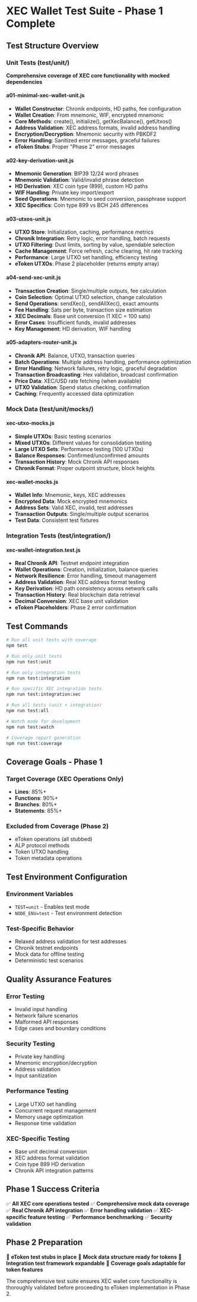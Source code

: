 # XEC Wallet Test Suite - Phase 1 Complete

## Test Structure Overview

### Unit Tests (test/unit/)
**Comprehensive coverage of XEC core functionality with mocked dependencies**

#### a01-minimal-xec-wallet-unit.js
- **Wallet Constructor**: Chronik endpoints, HD paths, fee configuration
- **Wallet Creation**: From mnemonic, WIF, encrypted mnemonic
- **Core Methods**: create(), initialize(), getXecBalance(), getUtxos() 
- **Address Validation**: XEC address formats, invalid address handling
- **Encryption/Decryption**: Mnemonic security with PBKDF2
- **Error Handling**: Sanitized error messages, graceful failures
- **eToken Stubs**: Proper "Phase 2" error messages

#### a02-key-derivation-unit.js  
- **Mnemonic Generation**: BIP39 12/24 word phrases
- **Mnemonic Validation**: Valid/invalid phrase detection
- **HD Derivation**: XEC coin type (899), custom HD paths
- **WIF Handling**: Private key import/export
- **Seed Operations**: Mnemonic to seed conversion, passphrase support
- **XEC Specifics**: Coin type 899 vs BCH 245 differences

#### a03-utxos-unit.js
- **UTXO Store**: Initialization, caching, performance metrics
- **Chronik Integration**: Retry logic, error handling, batch requests
- **UTXO Filtering**: Dust limits, sorting by value, spendable selection
- **Cache Management**: Force refresh, cache clearing, hit rate tracking
- **Performance**: Large UTXO set handling, efficiency testing
- **eToken UTXOs**: Phase 2 placeholder (returns empty array)

#### a04-send-xec-unit.js
- **Transaction Creation**: Single/multiple outputs, fee calculation
- **Coin Selection**: Optimal UTXO selection, change calculation
- **Send Operations**: sendXec(), sendAllXec(), exact amounts
- **Fee Handling**: Sats per byte, transaction size estimation
- **XEC Decimals**: Base unit conversion (1 XEC = 100 sats)
- **Error Cases**: Insufficient funds, invalid addresses
- **Key Management**: HD derivation, WIF handling

#### a05-adapters-router-unit.js
- **Chronik API**: Balance, UTXO, transaction queries
- **Batch Operations**: Multiple address handling, performance optimization
- **Error Handling**: Network failures, retry logic, graceful degradation
- **Transaction Broadcasting**: Hex validation, broadcast confirmation
- **Price Data**: XEC/USD rate fetching (when available)
- **UTXO Validation**: Spend status checking, confirmation
- **Caching**: Frequently accessed data optimization

### Mock Data (test/unit/mocks/)

#### xec-utxo-mocks.js
- **Simple UTXOs**: Basic testing scenarios
- **Mixed UTXOs**: Different values for consolidation testing  
- **Large UTXO Sets**: Performance testing (100 UTXOs)
- **Balance Responses**: Confirmed/unconfirmed amounts
- **Transaction History**: Mock Chronik API responses
- **Chronik Format**: Proper outpoint structure, block heights

#### xec-wallet-mocks.js
- **Wallet Info**: Mnemonic, keys, XEC addresses
- **Encrypted Data**: Mock encrypted mnemonics
- **Address Sets**: Valid XEC, invalid, test addresses
- **Transaction Outputs**: Single/multiple output scenarios
- **Test Data**: Consistent test fixtures

### Integration Tests (test/integration/)

#### xec-wallet-integration.test.js
- **Real Chronik API**: Testnet endpoint integration
- **Wallet Operations**: Creation, initialization, balance queries
- **Network Resilience**: Error handling, timeout management
- **Address Validation**: Real XEC address format testing
- **Key Derivation**: HD path consistency across network calls
- **Transaction History**: Real blockchain data retrieval
- **Decimal Conversion**: XEC base unit validation
- **eToken Placeholders**: Phase 2 error confirmation

## Test Commands

```bash
# Run all unit tests with coverage
npm test

# Run only unit tests  
npm run test:unit

# Run only integration tests
npm run test:integration

# Run specific XEC integration tests
npm run test:integration:xec

# Run all tests (unit + integration)
npm run test:all

# Watch mode for development
npm run test:watch

# Coverage report generation
npm run test:coverage
```

## Coverage Goals - Phase 1

### Target Coverage (XEC Operations Only)
- **Lines**: 85%+ 
- **Functions**: 90%+
- **Branches**: 80%+
- **Statements**: 85%+

### Excluded from Coverage (Phase 2)
- eToken operations (all stubbed)
- ALP protocol methods
- Token UTXO handling
- Token metadata operations

## Test Environment Configuration

### Environment Variables
- `TEST=unit` - Enables test mode
- `NODE_ENV=test` - Test environment detection

### Test-Specific Behavior
- Relaxed address validation for test addresses
- Chronik testnet endpoints
- Mock data for offline testing
- Deterministic test scenarios

## Quality Assurance Features

### Error Testing
- Invalid input handling
- Network failure scenarios  
- Malformed API responses
- Edge cases and boundary conditions

### Security Testing
- Private key handling
- Mnemonic encryption/decryption
- Address validation
- Input sanitization

### Performance Testing
- Large UTXO set handling
- Concurrent request management
- Memory usage optimization
- Response time validation

### XEC-Specific Testing
- Base unit decimal conversion
- XEC address format validation
- Coin type 899 HD derivation
- Chronik API integration patterns

## Phase 1 Success Criteria

✅ **All XEC core operations tested**
✅ **Comprehensive mock data coverage**
✅ **Real Chronik API integration**
✅ **Error handling validation**
✅ **XEC-specific feature testing**
✅ **Performance benchmarking**
✅ **Security validation**

## Phase 2 Preparation

🔄 **eToken test stubs in place**
🔄 **Mock data structure ready for tokens**
🔄 **Integration test framework expandable**
🔄 **Coverage goals adaptable for token features**

The comprehensive test suite ensures XEC wallet core functionality is thoroughly validated before proceeding to eToken implementation in Phase 2.